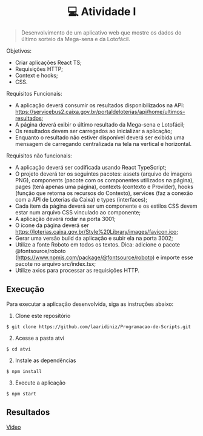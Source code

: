<h1 align="center"> 💻 Atividade I </h2>

> Desenvolvimento de um aplicativo web que mostre os dados do último sorteio da Mega-sena e da Lotofácil.

Objetivos:

- Criar aplicações React TS;
- Requisições HTTP;
- Context e hooks;
- CSS.

Requisitos Funcionais:

- A aplicação deverá consumir os resultados disponibilizados na API: https://servicebus2.caixa.gov.br/portaldeloterias/api/home/ultimos-resultados;
- A página deverá exibir o último resultado da Mega-sena e Lotofácil;
- Os resultados devem ser carregados ao inicializar a aplicação;
- Enquanto o resultado não estiver disponível deverá ser exibida uma mensagem de carregando centralizada na tela na vertical e horizontal.

Requisitos não funcionais:

- A aplicação deverá ser codificada usando React TypeScript;
- O projeto deverá ter os seguintes pacotes: assets (arquivo de imagens PNG), components (pacote com os componentes utilizados na página), pages (terá apenas uma página), contexts (contexto e Provider), hooks (função que retorna os recursos do Contexto), services (faz a conexão com a API de Loterias da
Caixa) e types (interfaces);
- Cada item da página deverá ser um componente e os estilos CSS devem estar num arquivo CSS vinculado ao componente;
- A aplicação deverá rodar na porta 3001;
- O ícone da página deverá ser https://loterias.caixa.gov.br/Style%20Library/images/favicon.ico;
- Gerar uma versão build da aplicação e subir ela na porta 3002;
- Utilize a fonte Roboto em todos os textos. Dica: adicione o pacote @fontsource/roboto (https://www.npmjs.com/package/@fontsource/roboto) e importe esse pacote no arquivo src/index.tsx;
- Utilize axios para processar as requisições HTTP.

## Execução

Para executar a aplicação desenvolvida, siga as instruções abaixo:

1) Clone este repositório

```$ git clone https://github.com/laaridiniz/Programacao-de-Scripts.git```

2) Acesse a pasta atvi

```$ cd atvi```

2) Instale as dependências

```$ npm install```

3) Execute a aplicação

```$ npm start```


## Resultados

[Video](https://clipchamp.com/watch/htHW386XoOK)
